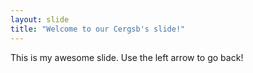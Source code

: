 ```yaml
---
layout: slide
title: "Welcome to our Cergsb's slide!"
---
```

This is my awesome slide.
Use the left arrow to go back!
